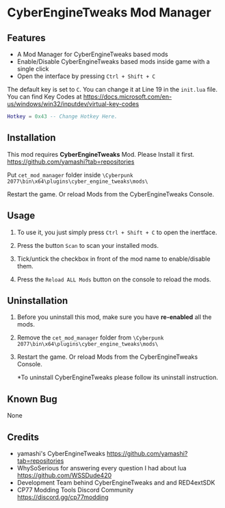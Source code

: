 # CyberEngineTweaks Mod Manager

## Features

- A Mod Manager for CyberEngineTweaks based mods
- Enable/Disable CyberEngineTweaks based mods inside game with a single click
- Open the interface by pressing `Ctrl + Shift + C`

The default key is set to `C`. You can change it at Line 19 in the `init.lua` file. You can find Key Codes at https://docs.microsoft.com/en-us/windows/win32/inputdev/virtual-key-codes

```lua
Hotkey = 0x43 -- Change Hotkey Here.
```

## Installation

This mod requires **CyberEngineTweaks** Mod. Please Install it first. https://github.com/yamashi?tab=repositories

Put `cet_mod_manager` folder inside `\Cyberpunk 2077\bin\x64\plugins\cyber_engine_tweaks\mods\`

Restart the game. Or reload Mods from the CyberEngineTweaks Console.

## Usage

1. To use it, you just simply press `Ctrl + Shift + C` to open the inertface.

2. Press the button `Scan` to scan your installed mods.

3. Tick/untick the checkbox in front of the mod name to enable/disable them.

4. Press the `Reload ALL Mods` button on the console to reload the mods.

## Uninstallation

1. Before you uninstall this mod, make sure you have **re-enabled** all the mods.

2. Remove the `cet_mod_manager` folder from `\Cyberpunk 2077\bin\x64\plugins\cyber_engine_tweaks\mods\`

3. Restart the game. Or reload Mods from the CyberEngineTweaks Console.

   *To uninstall CyberEngineTweaks please follow its uninstall instruction.
   
## Known Bug

None

## Credits

- yamashi's CyberEngineTweaks https://github.com/yamashi?tab=repositories
- WhySoSerious for answering every question I had about lua https://github.com/WSSDude420
- Development Team behind CyberEngineTweaks and and RED4extSDK
- CP77 Modding Tools Discord Community https://discord.gg/cp77modding
